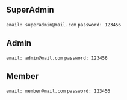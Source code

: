 ## SuperAdmin
`email: superadmin@mail.com`
`password: 123456`

## Admin
`email: admin@mail.com`
`password: 123456`

## Member
`email: member@mail.com`
`password: 123456`
